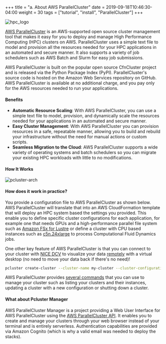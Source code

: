 +++
title = "a. About AWS ParallelCluster"
date = 2019-09-18T10:46:30-04:00
weight = 30
tags = ["tutorial", "install", "ParallelCluster"]
+++

![hpc_logo](/images/hpc-aws-parallelcluster-workshop/aws-parallelclusterlogo.png)

[AWS ParallelCluster](https://aws.amazon.com/hpc/parallelcluster/) is an AWS-supported open source cluster management tool that makes it easy for you to deploy and manage High Performance Computing (HPC) clusters on AWS. ParallelCluster uses a simple text file to model and provision all the resources needed for your HPC applications in an automated and secure manner. It also supports a variety of job schedulers such as AWS Batch and Slurm for easy job submissions.

AWS ParallelCluster is built on the popular open source CfnCluster project and is released via the Python Package Index (PyPI). ParallelCluster's source code is hosted on the Amazon Web Services repository on GitHub. AWS ParallelCluster is available at no additional charge, and you pay only for the AWS resources needed to run your applications.

#### Benefits

- **Automatic Resource Scaling**: With AWS ParallelCluster, you can use a simple text file to model, provision, and dynamically scale the resources needed for your applications in an automated and secure manner.
- **Easy Cluster Management**: With AWS ParallelCluster you can provision resources in a safe, repeatable manner, allowing you to build and rebuild your infrastructure without the need for manual actions or custom scripts.
- **Seamless Migration to the Cloud**: AWS ParallelCluster supports a wide variety of operating systems and batch schedulers so you can migrate your existing HPC workloads with little to no modifications.

#### How It Works

![pcluster-arch](/images/hpc-aws-parallelcluster-workshop/pc-how-it-works.png)


#### How does it work in practice?

You provide a configuration file to AWS ParallelCluster as shown below. AWS ParallelCluster will translate that into an AWS CloudFormation template that will deploy an HPC system based the settings you provided. This enable you to define specific cluster configurations for each application, for example one that needs GPUs and a high-performance parallel file system such as [Amazon FSx for Lustre](https://docs.aws.amazon.com/fsx/latest/LustreGuide/what-is.html) or define a cluster with CPU based instances such as [c5n.24xlarge](https://aws.amazon.com/ec2/instance-types/c5/) to process Computational Fluid Dynamics jobs.

One other key feature of AWS ParallelCluster is that you can connect to your cluster with [NICE DCV](https://docs.aws.amazon.com/dcv/latest/adminguide/what-is-dcv.html) to visualize your data [remotely](https://docs.aws.amazon.com/parallelcluster/latest/ug/dcv-v3.html) with a virtual desktop (no need to move your data back if there's no need)!

```bash
pcluster create-cluster --cluster-name my-cluster --cluster-configuration my-cluster-config.yaml --region ${AWS_REGION}
```

AWS ParallelCluster provides [several commands](https://docs.aws.amazon.com/parallelcluster/latest/ug/commands-v3.html) that you can use to manage your cluster such as listing your clusters and their instances, updating a cluster with a new configuration or shutting down a cluster.


#### What about Pcluster Manager

AWS ParallelCluster Manager is a project providing a Web User Interface for AWS ParallelCluster using the [AWS ParallelCluster API](https://docs.aws.amazon.com/parallelcluster/latest/ug/api-reference-v3.html). It enables you to create and manage your clusters through your web browser instead of your terminal and is entirely serverless. Authentication capabilities are provided via Amazon Cognito (which is why a valid email was needed to deploy the stacks).



